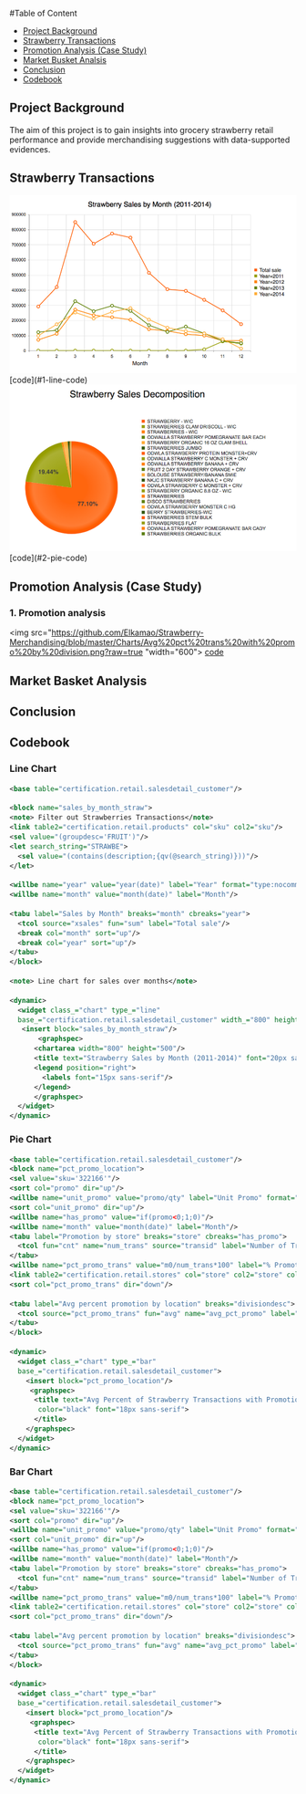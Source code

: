 #Table of Content
* [Project Background](#pro-back)
* [Strawberry Transactions](#straw-trans)
* [Promotion Analysis (Case Study)](#promo)
* [Market Busket Analsis](#mba)
* [Conclusion](#codebook)
* [Codebook](#codebook)


## <a name="pro-back"></a>Project Background
The aim of this project is to gain insights into grocery strawberry retail performance and provide  merchandising suggestions with data-supported evidences.

## <a name="straw-trans"></a>Strawberry Transactions
<img src="https://github.com/Elkamao/Strawberry-Merchandising/blob/master/Charts/Strawberry%20Sales%20by%20Month%20.png?raw=true" width="600">
 [code](#1-line-code)

<img src="https://github.com/Elkamao/Strawberry-Merchandising/blob/master/Charts/Strawberry%20Sales%20Decomposition.png?raw=true" width="600" >
 [code](#2-pie-code)


## <a name="promo"></a>Promotion Analysis (Case Study)

### 1. Promotion analysis

<img src="https://github.com/Elkamao/Strawberry-Merchandising/blob/master/Charts/Avg%20pct%20trans%20with%20promo%20by%20division.png?raw=true "width="600">
[code](#3-bar-code)

## <a name="mba"></a>Market Basket Analysis

## <a name="conclusion"></a>Conclusion

## <a name="codebook"></a>Codebook

### <a name="1-line-code"></a>Line Chart
```xml
<base table="certification.retail.salesdetail_customer"/>

<block name="sales_by_month_straw">
<note> Filter out Strawberries Transactions</note>
<link table2="certification.retail.products" col="sku" col2="sku"/>
<sel value="(groupdesc='FRUIT')"/>
<let search_string="STRAWBE">
  <sel value="(contains(description;{qv(@search_string)}))"/>
</let>

<willbe name="year" value="year(date)" label="Year" format="type:nocommas"/>
<willbe name="month" value="month(date)" label="Month"/>

<tabu label="Sales by Month" breaks="month" cbreaks="year">
  <tcol source="xsales" fun="sum" label="Total sale"/>
  <break col="month" sort="up"/>
  <break col="year" sort="up"/>
</tabu>
</block>

<note> Line chart for sales over months</note>

<dynamic>
  <widget class_="chart" type_="line" 
  base_="certification.retail.salesdetail_customer" width_="800" height_="600">
   <insert block="sales_by_month_straw"/>	
       <graphspec>
      <chartarea width="800" height="500"/>
      <title text="Strawberry Sales by Month (2011-2014)" font="20px sans-serif" color="black"/>
      <legend position="right">
        <labels font="15px sans-serif"/>
      </legend>
      </graphspec>   
  </widget>
</dynamic>
```
### <a name="2-pie-code"></a>Pie Chart
```xml
<base table="certification.retail.salesdetail_customer"/>
<block name="pct_promo_location">
<sel value="sku='322166'"/>
<sort col="promo" dir="up"/>
<willbe name="unit_promo" value="promo/qty" label="Unit Promo" format="dec:2"/>
<sort col="unit_promo" dir="up"/>
<willbe name="has_promo" value="if(promo<0;1;0)"/>
<willbe name="month" value="month(date)" label="Month"/>
<tabu label="Promotion by store" breaks="store" cbreaks="has_promo">
  <tcol fun="cnt" name="num_trans" source="transid" label="Number of Transaction" weight=""/>
</tabu>
<willbe name="pct_promo_trans" value="m0/num_trans*100" label="% Promoted Transaction"/>
<link table2="certification.retail.stores" col="store" col2="store" cols="divisiondesc,subdivisiondesc,city,state" shift="0"/>
<sort col="pct_promo_trans" dir="down"/>

<tabu label="Avg percent promotion by location" breaks="divisiondesc">
  <tcol source="pct_promo_trans" fun="avg" name="avg_pct_promo" label="Avg Percent of Transactions with Promotion"/>
</tabu>
</block>

<dynamic>
  <widget class_="chart" type_="bar" 
  base_="certification.retail.salesdetail_customer">
    <insert block="pct_promo_location"/>
     <graphspec>
      <title text="Avg Percent of Strawberry Transactions with Promotion by Division" 
       color="black" font="18px sans-serif">
      </title>
    </graphspec>
  </widget>
</dynamic>
```

### <a name="3-bar-code"></a>Bar Chart
```xml
<base table="certification.retail.salesdetail_customer"/>
<block name="pct_promo_location">
<sel value="sku='322166'"/>
<sort col="promo" dir="up"/>
<willbe name="unit_promo" value="promo/qty" label="Unit Promo" format="dec:2"/>
<sort col="unit_promo" dir="up"/>
<willbe name="has_promo" value="if(promo<0;1;0)"/>
<willbe name="month" value="month(date)" label="Month"/>
<tabu label="Promotion by store" breaks="store" cbreaks="has_promo">
  <tcol fun="cnt" name="num_trans" source="transid" label="Number of Transaction" weight=""/>
</tabu>
<willbe name="pct_promo_trans" value="m0/num_trans*100" label="% Promoted Transaction"/>
<link table2="certification.retail.stores" col="store" col2="store" cols="divisiondesc,subdivisiondesc,city,state" shift="0"/>
<sort col="pct_promo_trans" dir="down"/>

<tabu label="Avg percent promotion by location" breaks="divisiondesc">
  <tcol source="pct_promo_trans" fun="avg" name="avg_pct_promo" label="Avg Percent of Transactions with Promotion"/>
</tabu>
</block>

<dynamic>
  <widget class_="chart" type_="bar" 
  base_="certification.retail.salesdetail_customer">
    <insert block="pct_promo_location"/>
     <graphspec>
      <title text="Avg Percent of Strawberry Transactions with Promotion by Division" 
       color="black" font="18px sans-serif">
      </title>
    </graphspec>
  </widget>
</dynamic>
```



